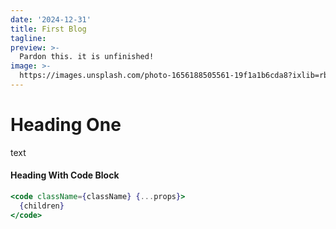 ```yaml
---
date: '2024-12-31'
title: First Blog
tagline: 
preview: >-
  Pardon this. it is unfinished!
image: >-
  https://images.unsplash.com/photo-1656188505561-19f1a1b6cda8?ixlib=rb-1.2.1&ixid=MnwxMjA3fDB8MHxwaG90by1wYWdlfHx8fGVufDB8fHx8&auto=format&fit=crop&w=1632&q=80
---
```


# Heading One

text

#### Heading With Code Block

```jsx
<code className={className} {...props}>
  {children}
</code>
```

